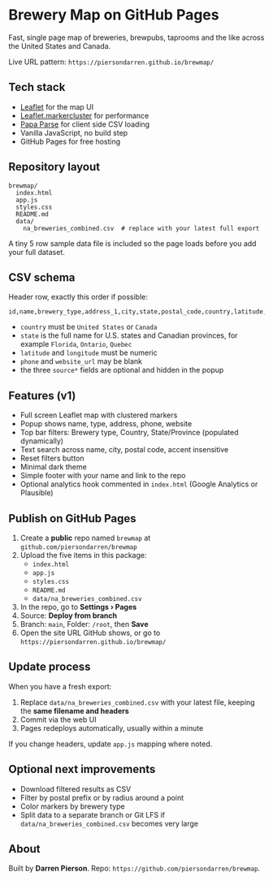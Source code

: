 # Brewery Map on GitHub Pages

Fast, single page map of breweries, brewpubs, taprooms and the like across the United States and Canada.

Live URL pattern: `https://piersondarren.github.io/brewmap/`

## Tech stack
- [Leaflet](https://leafletjs.com/) for the map UI
- [Leaflet.markercluster](https://github.com/Leaflet/Leaflet.markercluster) for performance
- [Papa Parse](https://www.papaparse.com/) for client side CSV loading
- Vanilla JavaScript, no build step
- GitHub Pages for free hosting

## Repository layout
```
brewmap/
  index.html
  app.js
  styles.css
  README.md
  data/
    na_breweries_combined.csv  # replace with your latest full export
```
A tiny 5 row sample data file is included so the page loads before you add your full dataset.

## CSV schema
Header row, exactly this order if possible:

```
id,name,brewery_type,address_1,city,state,postal_code,country,latitude,longitude,phone,website_url,source,source_state,source_state_code
```

- `country` must be `United States` or `Canada`
- `state` is the full name for U.S. states and Canadian provinces, for example `Florida`, `Ontario`, `Quebec`
- `latitude` and `longitude` must be numeric
- `phone` and `website_url` may be blank
- the three `source*` fields are optional and hidden in the popup

## Features (v1)
- Full screen Leaflet map with clustered markers
- Popup shows name, type, address, phone, website
- Top bar filters: Brewery type, Country, State/Province (populated dynamically)
- Text search across name, city, postal code, accent insensitive
- Reset filters button
- Minimal dark theme
- Simple footer with your name and link to the repo
- Optional analytics hook commented in `index.html` (Google Analytics or Plausible)

## Publish on GitHub Pages
1. Create a **public** repo named `brewmap` at `github.com/piersondarren/brewmap`
2. Upload the five items in this package:
   - `index.html`
   - `app.js`
   - `styles.css`
   - `README.md`
   - `data/na_breweries_combined.csv`
3. In the repo, go to **Settings › Pages**
4. Source: **Deploy from branch**
5. Branch: `main`, Folder: `/root`, then **Save**
6. Open the site URL GitHub shows, or go to `https://piersondarren.github.io/brewmap/`

## Update process
When you have a fresh export:
1. Replace `data/na_breweries_combined.csv` with your latest file, keeping the **same filename and headers**
2. Commit via the web UI
3. Pages redeploys automatically, usually within a minute

If you change headers, update `app.js` mapping where noted.

## Optional next improvements
- Download filtered results as CSV
- Filter by postal prefix or by radius around a point
- Color markers by brewery type
- Split data to a separate branch or Git LFS if `data/na_breweries_combined.csv` becomes very large

## About
Built by **Darren Pierson**. Repo: `https://github.com/piersondarren/brewmap`.
